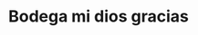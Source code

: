---
title: "Bodega mi dios gracias"
url: /puerto-la-cruz/bodega-mi-dios-gracias/
shop: Lebensmittel
---